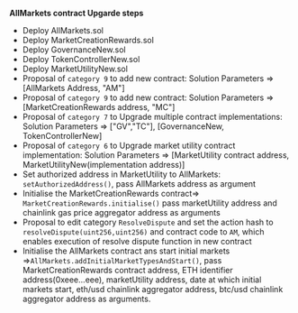 <strong> AllMarkets contract Upgarde steps </strong>
- Deploy AllMarkets.sol
- Deploy MarketCreationRewards.sol
- Deploy GovernanceNew.sol
- Deploy TokenControllerNew.sol
- Deploy MarketUtilityNew.sol
- Proposal of `category 9` to add new contract: Solution Parameters => [AllMarkets Address, "AM"]
- Proposal of `category 9` to add new contract: Solution Parameters => [MarketCreationRewards address, "MC"]
- Proposal of `category 7` to Upgrade multiple contract implementations: Solution Parameters => ["GV","TC"], [GovernanceNew, TokenControllerNew]
- Proposal of `category 6` to Upgrade market utility contract implementation: Solution Parameters => [MarketUtility contract address, MarketUtilityNew(implementation address)]
- Set authorized address in MarketUtility to AllMarkets: `setAuthorizedAddress()`, pass AllMarkets address as argument
- Initialise the MarketCreationRewards contract=> `MarketCreationRewards.initialise()` pass marketUtility address and chainlink gas price aggregator address as arguments
- Proposal to edit category `ResolveDispute` and set the action hash to `resolveDispute(uint256,uint256)` and contract code to `AM`, which enables execution of resolve dispute function in new contract
- Initialise the AllMarkets contract ans start initial markets =>`AllMarkets.addInitialMarketTypesAndStart()`, pass MarketCreationRewards contract address, ETH identifier address(0xeee...eee), marketUtility address, date at which initial markets start, eth/usd chainlink aggregator address, btc/usd chainlink aggregator address as arguments.
